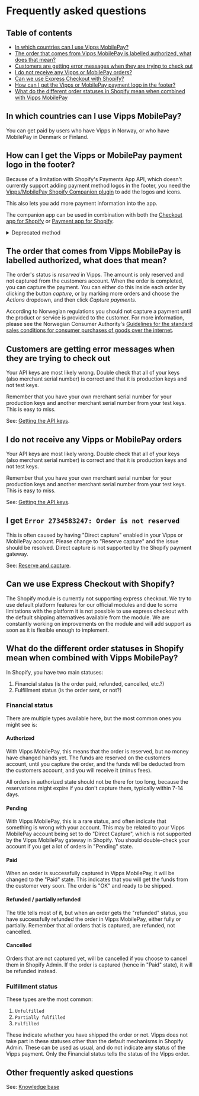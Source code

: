 <!-- START_METADATA
---
title: Vipps/MobilePay Shopify Plugins FAQ
description: Frequently asked questions for the Shopify plugins.
pagination_next: null
pagination_prev: null
---
END_METADATA -->

# Frequently asked questions

<!-- START_COMMENT -->
## Table of contents

- [In which countries can I use Vipps MobilePay?](#in-which-countries-can-i-use-vipps-mobilepay)
- [The order that comes from Vipps MobilePay is labelled authorized, what does that mean?](#the-order-that-comes-from-vipps-mobilepay-is-labelled-authorized-what-does-that-mean)
- [Customers are getting error messages when they are trying to check out](#customers-are-getting-error-messages-when-they-are-trying-to-check-out)
- [I do not receive any Vipps or MobilePay orders?](#i-do-not-receive-any-vipps-or-mobilepay-orders)
- [Can we use Express Checkout with Shopify?](#can-we-use-express-checkout-with-shopify)
- [How can I get the Vipps or MobilePay payment logo in the footer?](#how-can-i-get-the-vipps-or-mobilepay-payment-logo-in-the-footer)
- [What do the different order statuses in Shopify mean when combined with Vipps MobilePay](#what-do-the-different-order-statuses-in-shopify-mean-when-combined-with-vipps-mobilepay)
<!-- END_COMMENT -->

## In which countries can I use Vipps MobilePay?

You can get paid by users who have Vipps in Norway, or who have MobilePay in Denmark or Finland.


## How can I get the Vipps or MobilePay payment logo in the footer?

Because of a limitation with Shopify's Payments App API, which doesn't currently support adding payment method logos in the footer,
you need the [Vipps/MobilePay Shopify Companion plugin](https://developer.vippsmobilepay.com/docs/plugins-ext/shopify-companion/) to add the logos and icons.

This also lets you add more payment information into the app.

The companion app can be used in combination with both the
[Checkout app for Shopify](https://developer.vippsmobilepay.com/docs/plugins-ext/checkout-shopify/)
or [Payment app for Shopify](https://developer.vippsmobilepay.com/docs/plugins-ext/shopify/).


<details>
<summary>Deprecated method</summary>
<div>
Alternatively, to add the Vipps or MobilePay logo in the footer, you'll can the theme files by adding/editing a line of code in your footer or where you'll want the logos to appear. An example would be, but needs testing in your shop before using:

```liquid
{% assign enabled_payment_types = 'vipps,payment_2,payment_3' | remove: ' ' | split: ',' %}
```
</div>
</details>





## The order that comes from Vipps MobilePay is labelled authorized, what does that mean?

The order's status is *reserved* in Vipps. The amount is only reserved and not
captured from the customers account. When the order is completed, you can capture
the payment. You can either do this inside each order by clicking the button
*capture*, or by marking more orders and choose the *Actions* dropdown, and then click *Capture payments*.

According to Norwegian regulations you should not capture a payment until the
product or service is provided to the customer. For more information,
please see the Norwegian Consumer Authority's
[Guidelines for the standard sales conditions for consumer purchases of goods over the internet](https://www.forbrukertilsynet.no/english/guidelines/guidelines-the-standard-sales-conditions-consumer-purchases-of-goods-the-internet).

## Customers are getting error messages when they are trying to check out

Your API keys are most likely wrong. Double check that all of your keys
(also merchant serial number) is correct and that it is production keys
and not test keys.

Remember that you have your own merchant serial number for your production
keys and another merchant serial number from your test keys.
This is easy to miss.

See:
[Getting the API keys](https://developer.vippsmobilepay.com/docs/knowledge-base/api-keys/).

## I do not receive any Vipps or MobilePay orders

Your API keys are most likely wrong. Double check that all of your keys
(also merchant serial number) is correct and that it is production keys
and not test keys.

Remember that you have your own merchant serial number for your production
keys and another merchant serial number from your test keys.
This is easy to miss.

See:
[Getting the API keys](https://developer.vippsmobilepay.com/docs/knowledge-base/api-keys/).

## I get `Error 2734583247: Order is not reserved`

This is often caused by having "Direct capture" enabled in your Vipps or MobilePay account. Please change to "Reserve capture" and the issue should be resolved. Direct capture is not supported by the Shopify payment gateway.

See:
[Reserve and capture](https://developer.vippsmobilepay.com/docs/knowledge-base/reserve-and-capture).

## Can we use Express Checkout with Shopify?

The Shopify module is currently not supporting express checkout. We try to use default platform features for our official modules and due to some limitations with the platform it is not possible to use express checkout with the default shipping alternatives available from the module. We are constantly working on improvements on the module and will add support as soon as it is flexible enough to implement.


## What do the different order statuses in Shopify mean when combined with Vipps MobilePay?

In Shopify, you have two main statuses:

1. Financial status (is the order paid, refunded, cancelled, etc.?)
2. Fulfillment status (is the order sent, or not?)

### Financial status

There are multiple types available here, but the most common ones you might see is:

#### Authorized

With Vipps MobilePay, this means that the order is reserved, but no money have changed hands yet. The funds are reserved on the customers account, until you capture the order, and the funds will be deducted from the customers account, and you will receive it (minus fees).

All orders in authorized state should not be there for too long, because the reservations might expire if you don't capture them, typically within 7-14 days.

#### Pending

With Vipps MobilePay, this is a rare status, and often indicate that something is wrong with your account. This may be related to your Vipps MobilePay account being set to do "Direct Capture", which is not supported by the Vipps MobilePay gateway in Shopify. You should double-check your account if you get a lot of orders in "Pending" state.

#### Paid

When an order is successfully captured in Vipps MobilePay, it will be changed to the "Paid" state. This indicates that you will get the funds from the customer very soon. The order is "OK" and ready to be shipped.

#### Refunded / partially refunded

The title tells most of it, but when an order gets the "refunded" status, you have successfully refunded the order in Vipps MobilePay, either fully or partially. Remember that all orders that is captured, are refunded, not cancelled.

#### Cancelled

Orders that are not captured yet, will be cancelled if you choose to cancel them in Shopify Admin. If the order is captured (hence in "Paid" state), it will be refunded instead.

### Fulfillment status

These types are the most common:

1. `Unfulfilled`
2. `Partially fulfilled`
3. `Fulfilled`

These indicate whether you have shipped the order or not. Vipps does not take part in these statuses other than the default mechanisms in Shopify Admin. These can be used as usual, and do not indicate any status of the Vipps payment. Only the Financial status tells the status of the Vipps order.

## Other frequently asked questions

See:
[Knowledge base](https://developer.vippsmobilepay.com/docs/knowledge-base/reserve-and-capture/#what-is-the-difference-between-reserve-capture-and-direct-capture)
